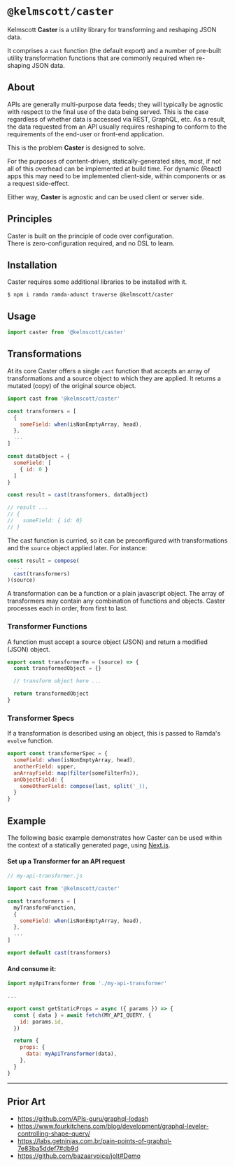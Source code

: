 # `@kelmscott/caster`

Kelmscott **Caster** is a utility library for transforming and reshaping JSON data.

It comprises a `cast` function (the default export) and a number of pre-built utility transformation functions that are commonly required when re-shaping JSON data.

## About

APIs are generally multi-purpose data feeds; they will typically be agnostic with respect to the final use of the data being served. This is the case regardless of whether data is accessed via REST, GraphQL, etc. As a result, the data requested from an API usually requires reshaping to conform to the requirements of the end-user or front-end application.

This is the problem **Caster** is designed to solve.

For the purposes of content-driven, statically-generated sites, most, if not all of this overhead can be implemented at build time. For dynamic (React) apps this may need to be implemented client-side, within components or as a request side-effect.

Either way, **Caster** is agnostic and can be used client or server side.

## Principles

Caster is built on the principle of code over configuration.  
There is zero-configuration required, and no DSL to learn.

## Installation
Caster requires some additional libraries to be installed with it.

```shell
$ npm i ramda ramda-adunct traverse @kelmscott/caster
```


## Usage

```javascript
import caster from '@kelmscott/caster'
```

## Transformations

At its core Caster offers a single `cast` function that accepts an array of transformations and a source object to which they are applied. It returns a mutated (copy) of the original source object.

```javascript
import cast from '@kelmscott/caster'

const transformers = [
  {
    someField: when(isNonEmptyArray, head),
  },
  ...
]

const dataObject = {
  someField: [
    { id: 0 }
  ]
}

const result = cast(transformers, dataObject)

// result ...
// {
//   someField: { id: 0}
// }
```

The cast function is curried, so it can be preconfigured with transformations and the `source` object applied later. For instance:

```javascript
const result = compose(
  ...
  cast(transformers)
)(source)
```

A transformation can be a function or a plain javascript object. The array of transformers may contain any combination of functions and objects. Caster processes each in order, from first to last.

### Transformer Functions

A function must accept a source object (JSON) and return a modified (JSON) object.

```javascript
export const transformerFn = (source) => {
  const transformedObject = {}

  // transform object here ...

  return transformedObject
}
```

### Transformer Specs

If a transformation is described using an object, this is passed to Ramda's `evolve` function.

```javascript
export const transformerSpec = {
  someField: when(isNonEmptyArray, head),
  anotherField: upper,
  anArrayField: map(filter(someFilterFn)),
  anObjectField: {
    someOtherField: compose(last, split('_)),
  }
}
```


## Example

The following basic example demonstrates how Caster can be used within the context of a statically generated page, using [Next.js](https://nextjs.org).

#### Set up a Transformer for an API request
```javascript
// my-api-transformer.js

import cast from '@kelmscott/caster'

const transformers = [
  myTransformFunction,
  {
    someField: when(isNonEmptyArray, head),
  },
  ...
]

export default cast(transformers)
```

#### And consume it:

```javascript
import myApiTransformer from './my-api-transformer'

...

export const getStaticProps = async ({ params }) => {
  const { data } = await fetch(MY_API_QUERY, {
    id: params.id,
  })

  return {
    props: {
      data: myApiTransformer(data),
    },
  }
}

```



---

## Prior Art

 - https://github.com/APIs-guru/graphql-lodash
 - https://www.fourkitchens.com/blog/development/graphql-leveler-controlling-shape-query/
 - https://labs.getninjas.com.br/pain-points-of-graphql-7e83ba5ddef7#db9d
 - https://github.com/bazaarvoice/jolt#Demo